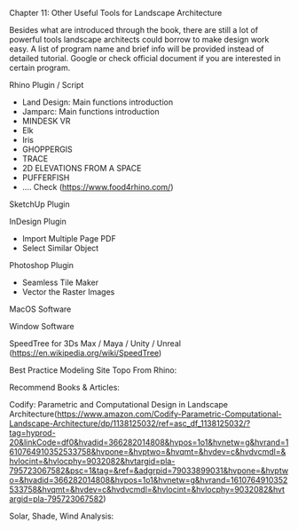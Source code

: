 Chapter 11: Other Useful Tools for Landscape Architecture

Besides what are introduced through the book, there are still a lot of powerful tools landscape architects could borrow to make design work easy. A list of program name and brief info will be provided instead of detailed tutorial. Google or check official document if you are interested in certain program.

Rhino Plugin / Script

- Land Design: Main functions introduction
- Jamparc: Main functions introduction
- MINDESK VR
- Elk
- Iris
- GHOPPERGIS
- TRACE
- 2D ELEVATIONS FROM A SPACE
- PUFFERFISH
- .... Check (https://www.food4rhino.com/)



SketchUp Plugin

InDesign Plugin

- Import Multiple Page PDF
- Select Similar Object

Photoshop Plugin

- Seamless Tile Maker
- Vector the Raster Images



MacOS Software

Window Software



SpeedTree for 3Ds Max / Maya / Unity / Unreal (https://en.wikipedia.org/wiki/SpeedTree)



Best Practice Modeling Site Topo From Rhino:



Recommend Books & Articles:

Codify: Parametric and Computational Design in Landscape Architecture(https://www.amazon.com/Codify-Parametric-Computational-Landscape-Architecture/dp/1138125032/ref=asc_df_1138125032/?tag=hyprod-20&linkCode=df0&hvadid=366282014808&hvpos=1o1&hvnetw=g&hvrand=1610764910352533758&hvpone=&hvptwo=&hvqmt=&hvdev=c&hvdvcmdl=&hvlocint=&hvlocphy=9032082&hvtargid=pla-795723067582&psc=1&tag=&ref=&adgrpid=79033899031&hvpone=&hvptwo=&hvadid=366282014808&hvpos=1o1&hvnetw=g&hvrand=1610764910352533758&hvqmt=&hvdev=c&hvdvcmdl=&hvlocint=&hvlocphy=9032082&hvtargid=pla-795723067582)



Solar, Shade, Wind Analysis:



